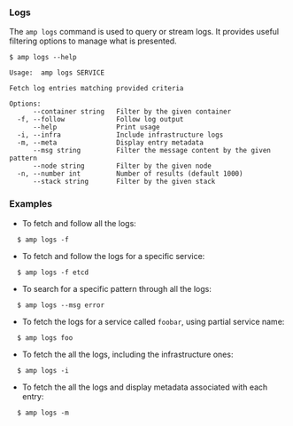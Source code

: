 
### Logs

The `amp logs` command is used to query or stream logs. It provides useful filtering options to manage what is presented.

    $ amp logs --help

    Usage:	amp logs SERVICE

    Fetch log entries matching provided criteria

    Options:
          --container string   Filter by the given container
      -f, --follow             Follow log output
          --help               Print usage
      -i, --infra              Include infrastructure logs
      -m, --meta               Display entry metadata
          --msg string         Filter the message content by the given pattern
          --node string        Filter by the given node
      -n, --number int         Number of results (default 1000)
          --stack string       Filter by the given stack


### Examples

* To fetch and follow all the logs:
```
  $ amp logs -f
```

* To fetch and follow the logs for a specific service:
```
  $ amp logs -f etcd
```

* To search for a specific pattern through all the logs:
```
  $ amp logs --msg error
```

* To fetch the logs for a service called `foobar`, using partial service name:
```
  $ amp logs foo
```

* To fetch the all the logs, including the infrastructure ones:
```
  $ amp logs -i
```

* To fetch the all the logs and display metadata associated with each entry:
```
  $ amp logs -m
```
